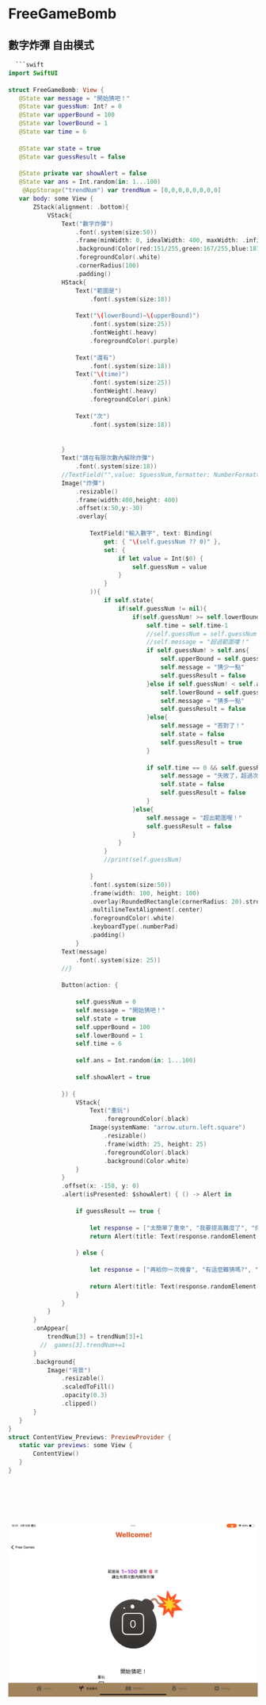 <h1>FreeGameBomb</h1>
<h2>數字炸彈 自由模式</h2>
<table>
  <tr>
    
    
      
 ```swift
   ```swift
import SwiftUI

struct FreeGameBomb: View {
    @State var message = "開始猜吧！"
    @State var guessNum: Int? = 0
    @State var upperBound = 100
    @State var lowerBound = 1
    @State var time = 6
    
    @State var state = true
    @State var guessResult = false
    
    @State private var showAlert = false
    @State var ans = Int.random(in: 1...100)
     @AppStorage("trendNum") var trendNum = [0,0,0,0,0,0,0,0]
    var body: some View {
        ZStack(alignment: .bottom){
            VStack{
                Text("數字炸彈")
                    .font(.system(size:50))
                    .frame(minWidth: 0, idealWidth: 400, maxWidth: .infinity, minHeight: 0, idealHeight: 100, maxHeight: 100, alignment: .center)
                    .background(Color(red:151/255,green:167/255,blue:187/255))
                    .foregroundColor(.white)
                    .cornerRadius(100)
                    .padding()
                HStack{
                    Text("範圍是")
                        .font(.system(size:18))
                    
                    Text("\(lowerBound)~\(upperBound)")
                        .font(.system(size:25))
                        .fontWeight(.heavy)
                        .foregroundColor(.purple)
                    
                    Text("還有")
                        .font(.system(size:18))
                    Text("\(time)")
                        .font(.system(size:25))
                        .fontWeight(.heavy)
                        .foregroundColor(.pink)
                    
                    Text("次")
                        .font(.system(size:18))
                    
                    
                }
                Text("請在有限次數內解除炸彈")
                    .font(.system(size:18))
                //TextField("",value: $guessNum,formatter: NumberFormatter()){
                Image("炸彈")
                    .resizable()
                    .frame(width:400,height: 400)
                    .offset(x:50,y:-30)
                    .overlay{
                        
                        TextField("輸入數字", text: Binding(
                            get: { "\(self.guessNum ?? 0)" },
                            set: {
                                if let value = Int($0) {
                                    self.guessNum = value
                                }
                            }
                        )){  
                            if self.state{
                                if(self.guessNum != nil){
                                    if(self.guessNum! >= self.lowerBound)&&(self.guessNum! <=      self.upperBound){
                                        self.time = self.time-1
                                        //self.guessNum = self.guessNum
                                        //self.message = "超過範圍嘍！"
                                        if self.guessNum! > self.ans{
                                            self.upperBound = self.guessNum! - 1
                                            self.message = "猜少一點"
                                            self.guessResult = false
                                        }else if self.guessNum! < self.ans{
                                            self.lowerBound = self.guessNum! + 1
                                            self.message = "猜多一點"
                                            self.guessResult = false
                                        }else{
                                            self.message = "答對了！"
                                            self.state = false
                                            self.guessResult = true
                                        }
                                        
                                        if self.time == 0 && self.guessResult == false{
                                            self.message = "失敗了，超過次數"
                                            self.state = false
                                            self.guessResult = false
                                        }
                                    }else{
                                        self.message = "超出範圍喔！"
                                        self.guessResult = false
                                    }
                                }
                            }
                            //print(self.guessNum)
                            
                        }
                        .font(.system(size:50))
                        .frame(width: 100, height: 100)
                        .overlay(RoundedRectangle(cornerRadius: 20).stroke(Color.white, lineWidth: 5))
                        .multilineTextAlignment(.center)
                        .foregroundColor(.white)
                        .keyboardType(.numberPad)
                        .padding()
                    }
                Text(message)
                    .font(.system(size: 25))
                //}
                
                Button(action: {
                    
                    self.guessNum = 0
                    self.message = "開始猜吧！"
                    self.state = true
                    self.upperBound = 100
                    self.lowerBound = 1
                    self.time = 6
                    
                    self.ans = Int.random(in: 1...100)
                    
                    self.showAlert = true
                    
                }) {
                    VStack{
                        Text("重玩")
                            .foregroundColor(.black)
                        Image(systemName: "arrow.uturn.left.square")
                            .resizable()
                            .frame(width: 25, height: 25)
                            .foregroundColor(.black)
                            .background(Color.white)
                    }
                }
                .offset(x: -150, y: 0)
                .alert(isPresented: $showAlert) { () -> Alert in
                    
                    if guessResult == true {
                        
                        let response = ["太簡單了重來", "我要提高難度了", "你太瞭解我了"]
                        return Alert(title: Text(response.randomElement()!))
                        
                    } else {
                        
                        let response = ["再給你一次機會", "有這麼難猜嗎?", "遜咖", "加油好嗎","好笨","你黃昱儒？"]
                        
                        return Alert(title: Text(response.randomElement()!))
                    }   
                }
            }
        }
        .onAppear{
            trendNum[3] = trendNum[3]+1
          //  games[3].trendNum+=1
        }
        .background{
            Image("背景")
                .resizable()
                .scaledToFill()
                .opacity(0.3)
                .clipped()
        }
    }
}
struct ContentView_Previews: PreviewProvider {
    static var previews: some View {
        ContentView()
    }
}


    

      
 ```

  <img src="https://raw.githubusercontent.com/AmilyC/SwiftUI_final_project/main/bombfree.png">
     </td>
  </tr>
</table>
